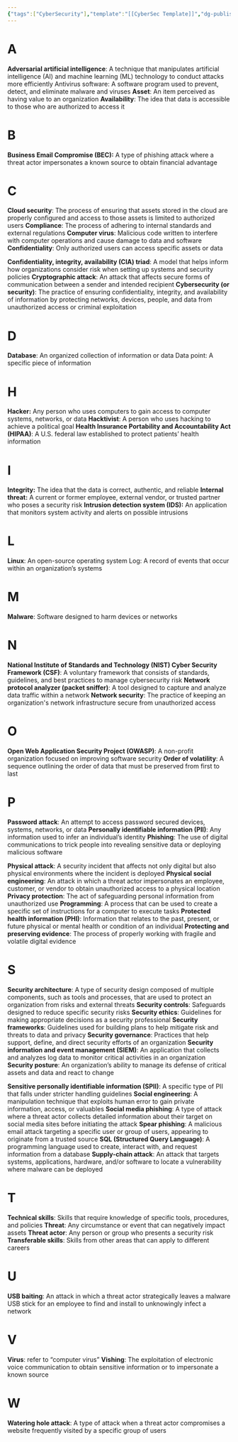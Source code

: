 ```yaml
---
{"tags":["CyberSecurity"],"template":"[[CyberSec Template]]","dg-publish":true,"permalink":"/600-coding/security/notes/cybersec-terms-mod-1/","dgPassFrontmatter":true}
---
```



# A
**Adversarial artificial intelligence**: A technique that manipulates artificial intelligence
(AI) and machine learning (ML) technology to conduct attacks more efficiently
Antivirus software: A software program used to prevent, detect, and eliminate
malware and viruses
**Asset**: An item perceived as having value to an organization
**Availability**: The idea that data is accessible to those who are authorized to access it
# B
**Business Email Compromise (BEC):** A type of phishing attack where a threat actor
impersonates a known source to obtain financial advantage
# C
**Cloud security**: The process of ensuring that assets stored in the cloud are properly
configured and access to those assets is limited to authorized users
**Compliance**: The process of adhering to internal standards and external regulations
**Computer virus**: Malicious code written to interfere with computer operations and
cause damage to data and software
**Confidentiality**: Only authorized users can access specific assets or data

**Confidentiality, integrity, availability (CIA) triad**: A model that helps inform how
organizations consider risk when setting up systems and security policies
**Cryptographic attack**: An attack that affects secure forms of communication
between a sender and intended recipient
**Cybersecurity (or security)**: The practice of ensuring confidentiality, integrity, and
availability of information by protecting networks, devices, people, and data from
unauthorized access or criminal exploitation

# D
**Database**: An organized collection of information or data
Data point: A specific piece of information
# H
**Hacker:** Any person who uses computers to gain access to computer systems,
networks, or data
**Hacktivist**: A person who uses hacking to achieve a political goal
**Health Insurance Portability and Accountability Act (HIPAA)**: A U.S. federal law
established to protect patients’ health information
# I
**Integrity:** The idea that the data is correct, authentic, and reliable
**Internal threat:** A current or former employee, external vendor, or trusted partner who
poses a security risk
**Intrusion detection system (IDS):** An application that monitors system activity and
alerts on possible intrusions
# L

**Linux**: An open-source operating system
Log: A record of events that occur within an organization’s systems
# M
**Malware**: Software designed to harm devices or networks
# N
**National Institute of Standards and Technology (NIST) Cyber Security Framework
(CSF)**: A voluntary framework that consists of standards, guidelines, and best
practices to manage cybersecurity risk
**Network protocol analyzer (packet sniffer)**: A tool designed to capture and analyze
data traffic within a network
**Network security**: The practice of keeping an organization's network infrastructure
secure from unauthorized access
# O
**Open Web Application Security Project (OWASP)**: A non-profit organization
focused on improving software security
**Order of volatility**: A sequence outlining the order of data that must be preserved
from first to last
# P
**Password attack**: An attempt to access password secured devices, systems,
networks, or data
**Personally identifiable information (PII)**: Any information used to infer an individual’s
identity
**Phishing**: The use of digital communications to trick people into revealing sensitive
data or deploying malicious software

**Physical attack**: A security incident that affects not only digital but also physical
environments where the incident is deployed
**Physical social engineering**: An attack in which a threat actor impersonates an
employee, customer, or vendor to obtain unauthorized access to a physical location
**Privacy protection**: The act of safeguarding personal information from unauthorized
use
**Programming**: A process that can be used to create a specific set of instructions for a
computer to execute tasks
**Protected health information (PHI)**: Information that relates to the past, present, or
future physical or mental health or condition of an individual
**Protecting and preserving evidence**: The process of properly working with fragile
and volatile digital evidence
# S
**Security architecture**: A type of security design composed of multiple components,
such as tools and processes, that are used to protect an organization from risks and
external threats
**Security controls**: Safeguards designed to reduce specific security risks
**Security ethics**: Guidelines for making appropriate decisions as a security
professional
**Security frameworks**: Guidelines used for building plans to help mitigate risk and
threats to data and privacy
**Security governance**: Practices that help support, define, and direct security efforts
of an organization
**Security information and event management (SIEM)**: An application that collects
and analyzes log data to monitor critical activities in an organization
**Security posture**: An organization’s ability to manage its defense of critical assets and
data and react to change

**Sensitive personally identifiable information (SPII)**: A specific type of PII that falls
under stricter handling guidelines
**Social engineering**: A manipulation technique that exploits human error to gain
private information, access, or valuables
**Social media phishing**: A type of attack where a threat actor collects detailed
information about their target on social media sites before initiating the attack
**Spear phishing**: A malicious email attack targeting a specific user or group of users,
appearing to originate from a trusted source
**SQL (Structured Query Language)**: A programming language used to create, interact
with, and request information from a database
**Supply-chain attack**: An attack that targets systems, applications, hardware, and/or
software to locate a vulnerability where malware can be deployed
# T
**Technical skills**: Skills that require knowledge of specific tools, procedures, and
policies
**Threat**: Any circumstance or event that can negatively impact assets
**Threat actor**: Any person or group who presents a security risk
**Transferable skills**: Skills from other areas that can apply to different careers
# U
**USB baiting**: An attack in which a threat actor strategically leaves a malware USB stick
for an employee to find and install to unknowingly infect a network
# V
**Virus**: refer to “computer virus”
**Vishing**: The exploitation of electronic voice communication to obtain sensitive
information or to impersonate a known source

# W
**Watering hole attack**: A type of attack when a threat actor compromises a website
frequently visited by a specific group of users